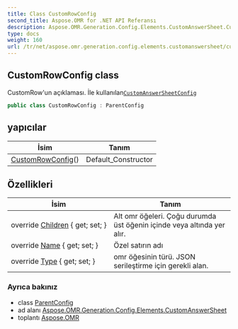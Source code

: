 ```yaml
---
title: Class CustomRowConfig
second_title: Aspose.OMR for .NET API Referansı
description: Aspose.OMR.Generation.Config.Elements.CustomAnswerSheet.CustomRowConfig sınıf. CustomRowun açıklaması. İle kullanılanCustomAnswerSheetConfig
type: docs
weight: 160
url: /tr/net/aspose.omr.generation.config.elements.customanswersheet/customrowconfig/
---
```

## CustomRowConfig class

CustomRow'un açıklaması. İle kullanılan[`CustomAnswerSheetConfig`](../customanswersheetconfig/)

```csharp
public class CustomRowConfig : ParentConfig
```

## yapıcılar

| İsim | Tanım |
| --- | --- |
| [CustomRowConfig](customrowconfig/)() | Default_Constructor |

## Özellikleri

| İsim | Tanım |
| --- | --- |
| override [Children](../../aspose.omr.generation.config.elements.customanswersheet/customrowconfig/children/) { get; set; } | Alt omr öğeleri. Çoğu durumda üst öğenin içinde veya altında yer alır. |
| override [Name](../../aspose.omr.generation.config.elements.customanswersheet/customrowconfig/name/) { get; set; } | Özel satırın adı |
| override [Type](../../aspose.omr.generation.config.elements.customanswersheet/customrowconfig/type/) { get; set; } | omr öğesinin türü. JSON serileştirme için gerekli alan. |

### Ayrıca bakınız

* class [ParentConfig](../../aspose.omr.generation.config/parentconfig/)
* ad alanı [Aspose.OMR.Generation.Config.Elements.CustomAnswerSheet](../../aspose.omr.generation.config.elements.customanswersheet/)
* toplantı [Aspose.OMR](../../)


